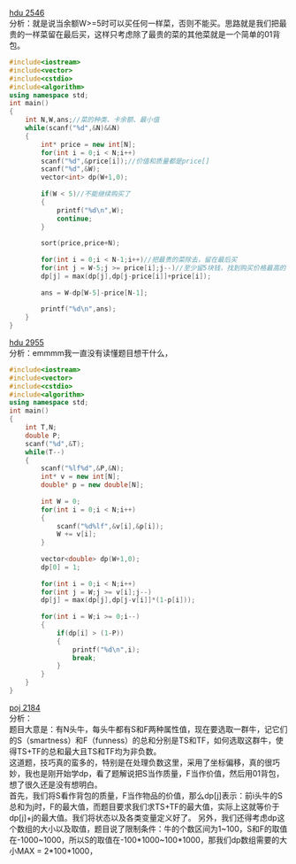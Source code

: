 [hdu 2546](http://acm.hdu.edu.cn/showproblem.php?pid=2546)<br>
分析：就是说当余额W>=5时可以买任何一样菜，否则不能买。思路就是我们把最贵的一样菜留在最后买，这样只考虑除了最贵的菜的其他菜就是一个简单的01背包。
```cpp
#include<iostream>
#include<vector>
#include<cstdio>
#include<algorithm>
using namespace std;
int main()
{
	int N,W,ans;//菜的种类、卡余额、最小值 
	while(scanf("%d",&N)&&N)
	{
		int* price = new int[N];
		for(int i = 0;i < N;i++)
		scanf("%d",&price[i]);//价值和质量都是price[]
		scanf("%d",&W);
		vector<int> dp(W+1,0);
		
		if(W < 5)//不能继续购买了
		{
			printf("%d\n",W);
			continue;
		}
		
		sort(price,price+N);
		
		for(int i = 0;i < N-1;i++)//把最贵的菜除去，留在最后买
		for(int j = W-5;j >= price[i];j--)//至少留5块钱，找到购买价格最高的
		dp[j] = max(dp[j],dp[j-price[i]]+price[i]);
		
		ans = W-dp[W-5]-price[N-1];
		
		printf("%d\n",ans);
	}
}
```
[hdu 2955](http://acm.hdu.edu.cn/showproblem.php?pid=2955)<br>
分析：emmmm我一直没有读懂题目想干什么，
```cpp
#include<iostream>
#include<vector>
#include<cstdio>
#include<algorithm>
using namespace std;
int main()
{
	int T,N;
	double P;
	scanf("%d",&T);
	while(T--)
	{
		scanf("%lf%d",&P,&N);
		int* v = new int[N];
		double* p = new double[N];
		
		int W = 0;
		for(int i = 0;i < N;i++)
		{
			scanf("%d%lf",&v[i],&p[i]);
			W += v[i];
		}
		
		vector<double> dp(W+1,0);
		dp[0] = 1;
		
		for(int i = 0;i < N;i++)
		for(int j = W;j >= v[i];j--)
		dp[j] = max(dp[j],dp[j-v[i]]*(1-p[i]));
		
		for(int i = W;i >= 0;i--)
		{
			if(dp[i] > (1-P))
			{
				printf("%d\n",i);
				break;
			}
		}
	}
}
```

[poj 2184](http://poj.org/problem?id=2184)<br>
分析：<br>
题目大意是：有N头牛，每头牛都有S和F两种属性值，现在要选取一群牛，记它们的S（smartness）和F（funness）的总和分别是TS和TF，如何选取这群牛，使得TS+TF的总和最大且TS和TF均为非负数。<br>
这道题，技巧真的蛮多的，特别是在处理负数这里，采用了坐标偏移，真的很巧妙，我也是刚开始学dp，看了题解说把S当作质量，F当作价值，然后用01背包，想了很久还是没有想明白。<br>
首先，我们将S看作背包的质量，F当作物品的价值，那么dp[j]表示：前i头牛的S总和为j时，F的最大值，而题目要求我们求TS+TF的最大值，实际上这就等价于dp[j]+j的最大值。我们将状态以及各类变量定义好了。
另外，我们还得考虑dp这个数组的大小以及取值，题目说了限制条件：牛的个数区间为1~100，S和F的取值在-1000~1000，所以S的取值在-100\*1000~100\*1000，那我们dp数组需要的大小MAX = 2\*100\*1000，


